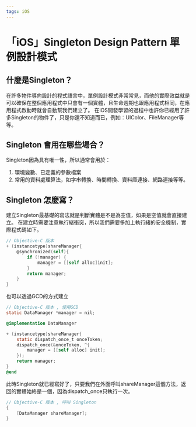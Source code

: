 ```yaml
---
tags: iOS
---
```


# 「iOS」Singleton Design Pattern 單例設計模式


## 什麼是Singleton？ 

在許多物件導向設計的程式語言中，單例設計模式非常常見，而他的實際效益就是可以確保在整個應用程式中只會有一個實體，且生命週期也跟應用程式相同，在應用程式啟動時就會自動幫我們建立了。
在iOS開發學習的過程中也許你已經用了許多Singleton的物件了，只是你還不知道而已，例如：UIColor、FileManager等等。

## Singleton 會用在哪些場合？

Singleton因為具有唯一性，所以通常會用於：
1. 環境變數、已定義的參數檔案
2. 常用的資料處理算法，如字串轉換、時間轉換、資料庫連接、網路連接等等。

## Singleton 怎麼寫？

建立Singleton最基礎的寫法就是判斷實體是不是為空值，如果是空值就會直接建立。
在建立時需要注意執行緒衝突，所以我們需要多加上執行緒的安全機制，實際程式碼如下。

```Objective-C
// Objective-C 版本
+ (instancetype)shareManager{
    @synchronized(self){
        if (!manager) {
            manager = [[self alloc]init];
        }
        return manager;
    }
}
```
也可以透過GCD的方式建立
```Objective-C
// Objective-C 版本 , 使用GCD
static DataManager *manager = nil;

@implementation DataManager

+ (instancetype)shareManager{
    static dispatch_once_t onceToken;
    dispatch_once(&onceToken, ^{
        manager = [[self alloc] init];
    });
    return manager;
}
@end
```

此時Singleton就已經寫好了，只要我們在外面呼叫shareManager這個方法，返回的實體始終是一個，因為dispatch_once只執行一次。

```Objective-C
// Objective-C 版本 , 呼叫 Singleton
{
    [DataManager shareManager];
}
```





